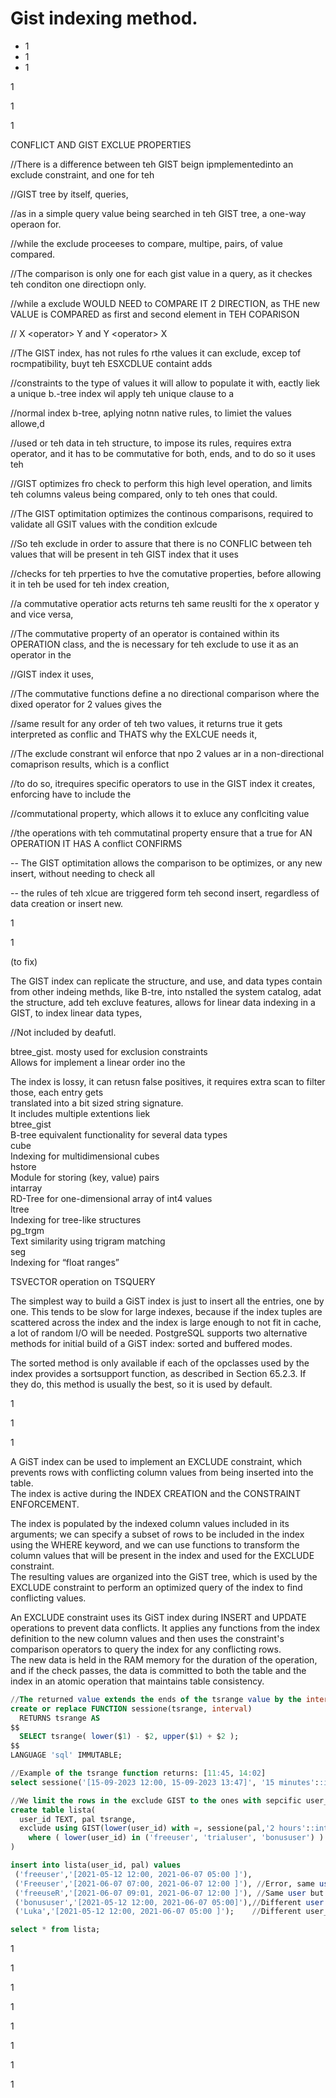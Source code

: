 # Gist indexing method.

* 1
* 1
* 1

1

1

1

CONFLICT AND GIST EXCLUE PROPERTIES

//There is a difference between teh GIST beign ipmplementedinto an exclude constraint, and one for teh

//GIST tree by itself, queries,

//as in a simple query value being searched in teh GIST tree, a one-way operaon for.

//while the exclude proceeses to compare, multipe, pairs, of value compared.

//The comparison is only one for each gist value in a query, as it checkes teh conditon one directiopn only.

//while a exclude WOULD NEED to COMPARE IT 2 DIRECTION, as THE new VALUE is COMPARED as first and second element in TEH COPARISON

// X \<operator> Y and Y \<operator> X

//The GIST index, has not rules fo rthe values it can exclude, excep tof rocmpatibility, buyt teh ESXCDLUE containt adds

//constraints to the type of values it will allow to populate it with, eactly liek a unique b.-tree index wil apply teh unique clause to a

//normal index b-tree, aplying notnn native rules, to limiet the values allowe,d

//used or teh data in teh structure, to impose its rules, requires extra operator, and it has to be commutative for both, ends, and to do so it uses teh

//GIST optimizes fro check to perform this high level operation, and limits teh columns valeus being compared, only to teh ones that could.

//The GIST optimitation optimizes the continous comparisons, required to validate all GSIT values with the condition exlcude

//So teh exclude in order to assure that there is no CONFLIC between teh values that will be present in teh GIST index that it uses

//checks for teh prperties to hve the comutative properties, before allowing it in teh be used for teh index creation,

//a commutative operatior acts returns teh same reuslti for the x operator y and vice versa,

//The commutative property of an operator is contained within its OPERATION class, and the is necessary for teh exclude to use it as an operator in the

//GIST index it uses,

//The commutative functions define a no directional comparison where the dixed operator for 2 values gives the

//same result for any order of teh two values, it returns true it gets interpreted as conflic and THATS why the EXLCUE needs it,

//The exclude constrant wil enforce that npo 2 values ar in a non-directional comaprison results, which is a conflict

//to do so, itrequires specific operators to use in the GIST index it creates, enforcing have to include the

//commutational property, which allows it to exluce any conflciting value

//the operations with teh commutatinal property ensure that a true for AN OPERATION IT HAS A conflict CONFIRMS

\-- The GIST optimitation allows the comparison to be optimizes, or any new insert, without needing to check all

\-- the rules of teh xlcue are triggered form teh second insert, regardless of data creation or insert new.

1

1

(to fix)

The GIST index can replicate the structure, and use, and data types contain from other indeing methds, like B-tre, into nstalled the system catalog, adat the structure, add teh excluve features, allows for linear data indexing in a GIST, to index linear data types,

//Not included by deafutl.

btree\_gist. mosty used for exclusion constraints\
Allows for implement a linear order ino the

The index is lossy, it can retusn false positives, it requires extra scan to filter those, each entry gets\
translated into a bit sized string signature.\
It includes multiple extentions liek\
btree\_gist\
B-tree equivalent functionality for several data types\
cube\
Indexing for multidimensional cubes\
hstore\
Module for storing (key, value) pairs\
intarray\
RD-Tree for one-dimensional array of int4 values\
ltree\
Indexing for tree-like structures\
pg\_trgm\
Text similarity using trigram matching\
seg\
Indexing for “float ranges”

TSVECTOR operation on TSQUERY

The simplest way to build a GiST index is just to insert all the entries, one by one. This tends to be slow for large indexes, because if the index tuples are scattered across the index and the index is large enough to not fit in cache, a lot of random I/O will be needed. PostgreSQL supports two alternative methods for initial build of a GiST index: sorted and buffered modes.

The sorted method is only available if each of the opclasses used by the index provides a sortsupport function, as described in Section 65.2.3. If they do, this method is usually the best, so it is used by default.

1

1

1

A GiST index can be used to implement an EXCLUDE constraint, which prevents rows with conflicting column values from being inserted into the table.\
The index is active during the INDEX CREATION and the CONSTRAINT ENFORCEMENT.

The index is populated by the indexed column values included in its arguments; we can specify a subset of rows to be included in the index using the WHERE keyword, and we can use functions to transform the column values that will be present in the index and used for the EXCLUDE constraint.\
The resulting values are organized into the GiST tree, which is used by the EXCLUDE constraint to perform an optimized query of the index to find conflicting values.

An EXCLUDE constraint uses its GiST index during INSERT and UPDATE operations to prevent data conflicts. It applies any functions from the index definition to the new column values and then uses the constraint's comparison operators to query the index for any conflicting rows.\
The new data is held in the RAM memory for the duration of the operation, and if the check passes, the data is committed to both the table and the index in an atomic operation that maintains table consistency.

```sql
//The returned value extends the ends of the tsrange value by the interval argument
create or replace FUNCTION sessione(tsrange, interval)
  RETURNS tsrange AS
$$
  SELECT tsrange( lower($1) - $2, upper($1) + $2 );
$$ 
LANGUAGE 'sql' IMMUTABLE;

//Example of the tsrange function returns: [11:45, 14:02]
select sessione('[15-09-2023 12:00, 15-09-2023 13:47]', '15 minutes'::interval);

//We limit the rows in the exclude GIST to the ones with sepcific user_id values
create table lista(
  user_id TEXT, pal tsrange,
  exclude using GIST(lower(user_id) with =, sessione(pal,'2 hours'::interval) with &&)
    where ( lower(user_id) in ('freeuser', 'trialuser', 'bonususer') )
)

insert into lista(user_id, pal) values 
 ('freeuser','[2021-05-12 12:00, 2021-06-07 05:00 ]'), 
 ('Freeuser','[2021-06-07 07:00, 2021-06-07 12:00 ]'), //Error, same user and overlay
 ('freeuseR','[2021-06-07 09:01, 2021-06-07 12:00 ]'), //Same user but no overlay
 ('bonususer','[2021-05-12 12:00, 2021-06-07 05:00]'),//Different user even if overlay
 ('Luka','[2021-05-12 12:00, 2021-06-07 05:00 ]');    //Different user_id 

select * from lista;
```

1

1

1

1

1

1

1

1
